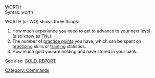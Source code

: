 WORTH  
Syntax: worth

WORTH (or WO) shows three things:

1.  How much experience you need to get to advance to your next level
    (also know as [TNL](TNL "wikilink")).
2.  The number of [practice points](Practice_Points.md "wikilink") you
    have, which can be spent on [practicing](practice.md "wikilink")
    skills or [training](train "wikilink") statistics.
3.  How much gold you are holding and have stored in your bank.

See also: [GOLD](gold.md "wikilink"), [REPORT](report.md "wikilink")

[Category: Commands](Category:_Commands "wikilink")
